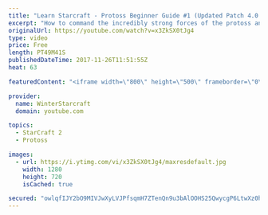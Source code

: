 ```yaml
---
title: "Learn Starcraft - Protoss Beginner Guide #1 (Updated Patch 4.0 FREE TO PLAY)"
excerpt: "How to command the incredibly strong forces of the protoss and cover weaknesses against the other inferior races. Updated for patch 4.0! This guide is not intended for COMPLETELY new players, but those who have played several games/campaign missions and grasp the very basics."
originalUrl: https://youtube.com/watch?v=x3ZkSX0tJg4
type: video
price: Free
length: PT49M41S
publishedDateTime: 2017-11-26T11:51:55Z
heat: 63

featuredContent: "<iframe width=\"800\" height=\"500\" frameborder=\"0\" src=\"https://www.youtube.com/embed/x3ZkSX0tJg4\" allow=\"accelerometer; autoplay; encrypted-media; gyroscope; picture-in-picture\" allowfullscreen></iframe>"

provider:
  name: WinterStarcraft
  domain: youtube.com

topics:
  - StarCraft 2
  - Protoss

images:
  - url: https://i.ytimg.com/vi/x3ZkSX0tJg4/maxresdefault.jpg
    width: 1280
    height: 720
    isCached: true

secured: "owlqfIJY2bO9MIVJwXyLVJPfsqmH7ZTenQn9u3bAlOOHS25QwycgP6LtwXz0hsaLORWNKC7ASw0LujVxaBMVxy6f6sZr6N9md4E8RjQ0j8qxfFHaxCVAxdIE1pkppEnr5hNkJtLKHvl/WJj/zmukR55xeRG/TEMB2HBl3jugMyXq0r2BTOldMnq1C6YTqbtAg2p+53UqRlfApmzRmz0h76XgaLkXFtrRNks0ABFfiYf7YQvzooOa+KsNiSpgzQOyYo0DwmaPruiwJtc5JiCRL1q3EXsb0UZqCPuhsRsfIULgoGblEG6gFyrEVHyOi10IZmFsNKQCgRbsri89Gb+rw2rMUE4lopuVaZRQOcnEe6UYZkWBYCfv5pQ1QfC/awn62TcP6WAS6//LxY59ABedS1cd+5jyk3Qo8iShFIXhGhTkaAWeSClC/AIXfMlsLkeM;xoXDayBRkKMrVXyFnMUYug=="
---
```


